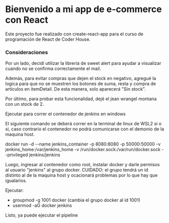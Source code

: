 # Bienvenido a mi app de e-commerce con React

Este proyecto fue realizado con create-react-app para el curso de programación de React de Coder House.

### Consideraciones

Por un lado, decidí utilizar la librería de sweet alert para ayudar a visualizar cuando no se confirma correctamente el mail.

Además, para evitar compras que dejen el stock en negativo, agregué la logica para que no se muestren los botones de suma, resta y compra de artículos en itemDetail. De esta manera, solo aparecerá "Sin stock".

Por último, para probar esta funcionalidad, dejé el jean wrangel montana con un stock de 2.

Ejecutar para correr el contenedor de jenkins en windows

El siguiente comando se deberá correr en la terminal de linux de WSL2 si o si, caso contrario el contenedor no podrá comunicarse con el demonio de la maquina host.

docker run -d --name jenkins_container -p 8080:8080 -p 50000:50000 -v jenkins_home:/var/jenkins_home -v /run/docker.sock:/var/run/docker.sock --privileged jenkins/jenkins

Luego, ingresar al contenedor como root, instalar docker y darle permisos al usuario "jenkins" al grupo docker. CUIDADO: el grupo tendrá un id distinto al de la maquina host y ocacionará problemas por lo que hay que igualarlos.

Ejecutar: 
- groupmod -g 1001 docker (cambia el grupo docker al id 1001)
- usermod -aG docker jenkins

Listo, ya puede ejecutar el pipeline


